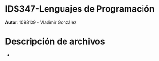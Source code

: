 # IDS347-Lenguajes de Programación
**Autor**: 1098139 - Vladimir González  

# Descripción de archivos
* 